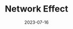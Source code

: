 ---
title: "Network Effect"
authors: "Martha Wells"
date: 2023-07-16
star_rating: 3
books/tags:
    - "fiction"
    - "science fiction"
---